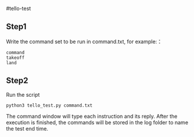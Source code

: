 #tello-test
## Step1
Write the command set to be run in command.txt, for example:：
```
command
takeoff
land
```
## Step2
Run the script
```
python3 tello_test.py command.txt
```
The command window will type each instruction and its reply. After the execution is finished, the commands will be stored in the log folder to name the test end time.

